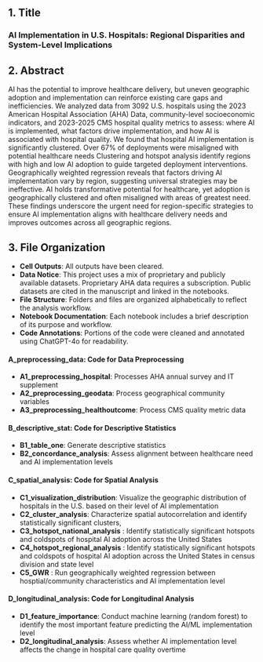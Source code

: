 ## 1. Title
### AI Implementation in U.S. Hospitals: Regional Disparities and System-Level Implications 

## 2. Abstract
AI has the potential to improve healthcare delivery, but uneven geographic adoption and implementation can reinforce existing care gaps and inefficiencies. We analyzed data from 3092 U.S. hospitals using the 2023 American Hospital Association (AHA) Data, community-level socioeconomic indicators, and 2023-2025 CMS hospital quality metrics to assess: where AI is implemented, what factors drive implementation, and how AI is associated with hospital quality. We found that hospital AI implementation is significantly clustered. Over 67% of deployments were misaligned with potential healthcare needs Clustering and hotspot analysis identify regions with high and low AI adoption to guide targeted deployment interventions. Geographically weighted regression reveals that factors driving AI implementation vary by region, suggesting universal strategies may be ineffective. AI holds transformative potential for healthcare, yet adoption is geographically clustered and often misaligned with areas of greatest need. These findings underscore the urgent need for region-specific strategies to ensure AI implementation aligns with healthcare delivery needs and improves outcomes across all geographic regions.

##  3. File Organization

- **Cell Outputs**: All outputs have been cleared.  
- **Data Notice**: This project uses a mix of proprietary and publicly available datasets. Proprietary AHA data requires a subscription. Public datasets are cited in the manuscript and linked in the notebooks.  
- **File Structure**: Folders and files are organized alphabetically to reflect the analysis workflow.  
- **Notebook Documentation**: Each notebook includes a brief description of its purpose and workflow.  
- **Code Annotations**: Portions of the code were cleaned and annotated using ChatGPT-4o for readability.


#### **A_preprocessing_data**: Code for Data Preprocessing

- **A1_preprocessing_hospital**: Processes AHA annual survey and IT supplement 
- **A2_preprocessing_geodata**: Process geographical community variables  
- **A3_preprocessing_healthoutcome**: Process CMS quality metric data 
  
#### **B_descriptive_stat**: Code for Descriptive Statistics 

- **B1_table_one**: Generate descriptive statistics 
- **B2_concordance_analysis**: Assess alignment between healthcare need and AI implementation levels


#### **C_spatial_analysis**: Code for Spatial Analysis

- **C1_visualization_distribution**: Visualize the geographic distribution of hospitals in the U.S. based on their level of AI implementation
- **C2_cluster_analysis**: Characterize spatial autocorrelation and identify statistically significant clusters, 
- **C3_hotspot_national_analysis** : Identify statistically significant hotspots and coldspots of hospital AI adoption across the United States
- **C4_hotspot_regional_analysis** : Identify statistically significant hotspots and coldspots of hospital AI adoption across the United States in census division and state level 
- **C5_GWR** : Run geographically weighted regression between hosptial/community characteristics and AI implementation level


#### **D_longitudinal_analysis**: Code for Longitudinal Analysis

- **D1_feature_importance**: Conduct machine learning (random forest) to identify the most important feature predicting the AI/ML implementation level
- **D2_longitudinal_analysis**: Assess whether AI implementation level affects the change in hospital care quality overtime
